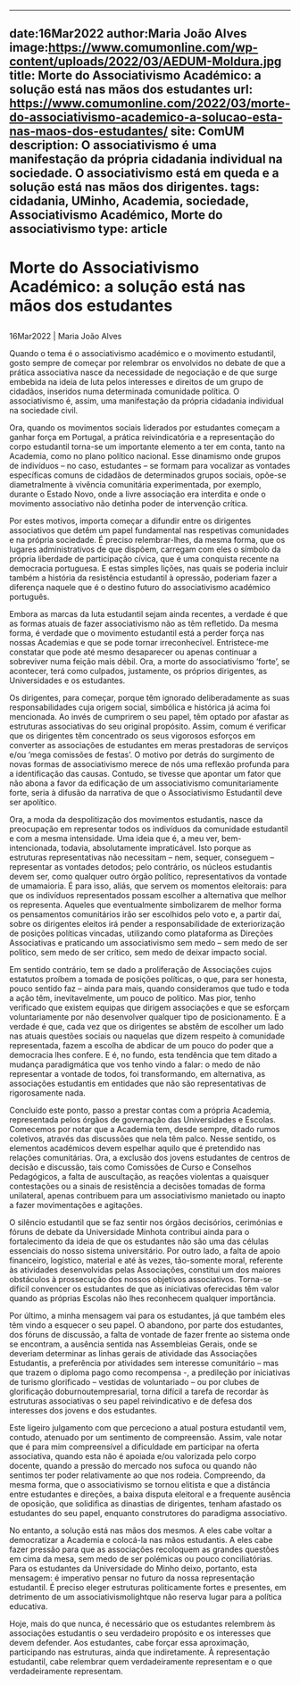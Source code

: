 
---
date:16Mar2022
author:Maria João Alves
image:https://www.comumonline.com/wp-content/uploads/2022/03/AEDUM-Moldura.jpg
title: Morte do Associativismo Académico: a solução está nas mãos dos estudantes
url: https://www.comumonline.com/2022/03/morte-do-associativismo-academico-a-solucao-esta-nas-maos-dos-estudantes/
site: ComUM
description: O associativismo é uma manifestação da própria cidadania individual na sociedade. O associativismo está em queda e a solução está nas mãos dos dirigentes.
tags: cidadania, UMinho, Academia, sociedade, Associativismo Académico, Morte do associativismo
type: article
---


# Morte do Associativismo Académico: a solução está nas mãos dos estudantes

## 

16Mar2022 | Maria João Alves

Quando o tema é o associativismo académico e o movimento estudantil, gosto sempre de começar por relembrar os envolvidos no debate de que a prática associativa nasce da necessidade de negociação e de que surge embebida na ideia de luta pelos interesses e direitos de um grupo de cidadãos, inseridos numa determinada comunidade política. O associativismo é, assim, uma manifestação da própria cidadania individual na sociedade civil.

Ora, quando os movimentos sociais liderados por estudantes começam a ganhar força em Portugal, a prática reivindicatória e a representação do corpo estudantil torna-se um importante elemento a ter em conta, tanto na Academia, como no plano político nacional. Esse dinamismo onde grupos de indivíduos – no caso, estudantes – se formam para vocalizar as vontades específicas comuns de cidadãos de determinados grupos sociais, opõe-se diametralmente à vivência comunitária experimentada, por exemplo, durante o Estado Novo, onde a livre associação era interdita e onde o movimento associativo não detinha poder de intervenção crítica.

Por estes motivos, importa começar a difundir entre os dirigentes associativos que detêm um papel fundamental nas respetivas comunidades e na própria sociedade. É preciso relembrar-lhes, da mesma forma, que os lugares administrativos de que dispõem, carregam com eles o símbolo da própria liberdade de participação cívica, que é uma conquista recente na democracia portuguesa. E estas simples lições, nas quais se poderia incluir também a história da resistência estudantil à opressão, poderiam fazer a diferença naquele que é o destino futuro do associativismo académico português.

Embora as marcas da luta estudantil sejam ainda recentes, a verdade é que as formas atuais de fazer associativismo não as têm refletido. Da mesma forma, é verdade que o movimento estudantil está a perder força nas nossas Academias e que se pode tornar irreconhecível. Entristece-me constatar que pode até mesmo desaparecer ou apenas continuar a sobreviver numa feição mais débil. Ora, a morte do associativismo ‘forte’, se acontecer, terá como culpados, justamente, os próprios dirigentes, as Universidades e os estudantes.

Os dirigentes, para começar, porque têm ignorado deliberadamente as suas responsabilidades cuja origem social, simbólica e histórica já acima foi mencionada. Ao invés de cumprirem o seu papel, têm optado por afastar as estruturas associativas do seu original propósito. Assim, comum é verificar que os dirigentes têm concentrado os seus vigorosos esforços em converter as associações de estudantes em meras prestadoras de serviços e/ou ‘mega comissões de festas’. O motivo por detrás do surgimento de novas formas de associativismo merece de nós uma reflexão profunda para a identificação das causas. Contudo, se tivesse que apontar um fator que não abona a favor da edificação de um associativismo comunitariamente forte, seria à difusão da narrativa de que o Associativismo Estudantil deve ser apolítico.

Ora, a moda da despolitização dos movimentos estudantis, nasce da preocupação em representar todos os indivíduos da comunidade estudantil e com a mesma intensidade. Uma ideia que é, a meu ver, bem-intencionada, todavia, absolutamente impraticável. Isto porque as estruturas representativas não necessitam – nem, sequer, conseguem – representar as vontades detodos; pelo contrário, os núcleos estudantis devem ser, como qualquer outro órgão político, representativos da vontade de umamaioria. É para isso, aliás, que servem os momentos eleitorais: para que os indivíduos representados possam escolher a alternativa que melhor os representa. Aqueles que eventualmente simbolizarem de melhor forma os pensamentos comunitários irão ser escolhidos pelo voto e, a partir daí, sobre os dirigentes eleitos irá pender a responsabilidade de exteriorização de posições políticas vincadas, utilizando como plataforma as Direções Associativas e praticando um associativismo sem medo – sem medo de ser político, sem medo de ser crítico, sem medo de deixar impacto social.

Em sentido contrário, tem se dado a proliferação de Associações cujos estatutos proíbem a tomada de posições políticas, o que, para ser honesta, pouco sentido faz – ainda para mais, quando consideramos que tudo e toda a ação têm, inevitavelmente, um pouco de político. Mas pior, tenho verificado que existem equipas que dirigem associações e que se esforçam voluntariamente por não desenvolver qualquer tipo de posicionamento. E a verdade é que, cada vez que os dirigentes se abstêm de escolher um lado nas atuais questões sociais ou naquelas que dizem respeito à comunidade representada, fazem a escolha de abdicar de um pouco do poder que a democracia lhes confere. E é, no fundo, esta tendência que tem ditado a mudança paradigmática que vos tenho vindo a falar: o medo de não representar a vontade de todos, foi transformando, em alternativa, as associações estudantis em entidades que não são representativas de rigorosamente nada.

Concluído este ponto, passo a prestar contas com a própria Academia, representada pelos órgãos de governação das Universidades e Escolas. Comecemos por notar que a Academia tem, desde sempre, ditado rumos coletivos, através das discussões que nela têm palco. Nesse sentido, os elementos académicos devem espelhar aquilo que é pretendido nas relações comunitárias. Ora, a exclusão dos jovens estudantes de centros de decisão e discussão, tais como Comissões de Curso e Conselhos Pedagógicos, a falta de auscultação, as reações violentas a quaisquer contestações ou a sinais de resistência a decisões tomadas de forma unilateral, apenas contribuem para um associativismo manietado ou inapto a fazer movimentações e agitações.

O silêncio estudantil que se faz sentir nos órgãos decisórios, cerimónias e fóruns de debate da Universidade Minhota contribui ainda para o fortalecimento da ideia de que os estudantes não são uma das células essenciais do nosso sistema universitário. Por outro lado, a falta de apoio financeiro, logístico, material e até às vezes, tão-somente moral, referente às atividades desenvolvidas pelas Associações, constitui um dos maiores obstáculos à prossecução dos nossos objetivos associativos. Torna-se difícil convencer os estudantes de que as iniciativas oferecidas têm valor quando as próprias Escolas não lhes reconhecem qualquer importância.

Por último, a minha mensagem vai para os estudantes, já que também eles têm vindo a esquecer o seu papel. O abandono, por parte dos estudantes, dos fóruns de discussão, a falta de vontade de fazer frente ao sistema onde se encontram, a ausência sentida nas Assembleias Gerais, onde se deveriam determinar as linhas gerais de atividade das Associações Estudantis, a preferência por atividades sem interesse comunitário – mas que trazem o diploma pago como recompensa -, a predileção por iniciativas de turismo glorificado – vestidas de voluntariado – ou por clubes de glorificação doburnoutempresarial, torna difícil a tarefa de recordar às estruturas associativas o seu papel reivindicativo e de defesa dos interesses dos jovens e dos estudantes.

Este ligeiro julgamento com que perceciono a atual postura estudantil vem, contudo, atenuado por um sentimento de compreensão. Assim, vale notar que é para mim compreensível a dificuldade em participar na oferta associativa, quando esta não é apoiada e/ou valorizada pelo corpo docente, quando a pressão do mercado nos sufoca ou quando não sentimos ter poder relativamente ao que nos rodeia. Compreendo, da mesma forma, que o associativismo se tornou elitista e que a distância entre estudantes e direções, a baixa disputa eleitoral e a frequente ausência de oposição, que solidifica as dinastias de dirigentes, tenham afastado os estudantes do seu papel, enquanto construtores do paradigma associativo.

No entanto, a solução está nas mãos dos mesmos. A eles cabe voltar a democratizar a Academia e colocá-la nas mãos estudantis. A eles cabe fazer pressão para que as associações recoloquem as grandes questões em cima da mesa, sem medo de ser polémicas ou pouco conciliatórias. Para os estudantes da Universidade do Minho deixo, portanto, esta mensagem: é imperativo pensar no futuro da nossa representação estudantil. É preciso eleger estruturas politicamente fortes e presentes, em detrimento de um associativismolightque não reserva lugar para a política educativa.

Hoje, mais do que nunca, é necessário que os estudantes relembrem às associações estudantis o seu verdadeiro propósito e os interesses que devem defender. Aos estudantes, cabe forçar essa aproximação, participando nas estruturas, ainda que indiretamente. À representação estudantil, cabe relembrar quem verdadeiramente representam e o que verdadeiramente representam.

